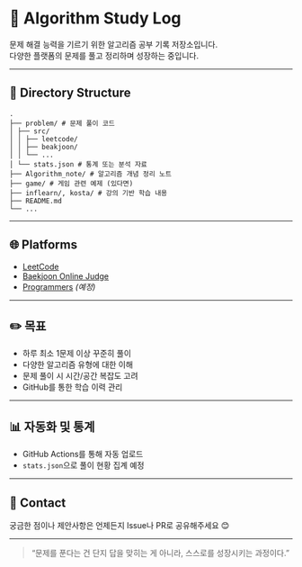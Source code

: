 # 🧠 Algorithm Study Log

문제 해결 능력을 기르기 위한 알고리즘 공부 기록 저장소입니다.  
다양한 플랫폼의 문제를 풀고 정리하며 성장하는 중입니다.

---

## 📁 Directory Structure

```
.
├── problem/ # 문제 풀이 코드
│ ├── src/
│ │ ├── leetcode/
│ │ ├── beakjoon/
│ │ └── ...
│ └── stats.json # 통계 또는 분석 자료
├── Algorithm_note/ # 알고리즘 개념 정리 노트
├── game/ # 게임 관련 예제 (있다면)
├── inflearn/, kosta/ # 강의 기반 학습 내용
├── README.md
└── ...
```


---

## 🌐 Platforms

- [LeetCode](https://leetcode.com/)
- [Baekjoon Online Judge](https://www.acmicpc.net/)
- [Programmers](https://programmers.co.kr/) *(예정)*

---

## ✏️ 목표

- 하루 최소 1문제 이상 꾸준히 풀이
- 다양한 알고리즘 유형에 대한 이해
- 문제 풀이 시 시간/공간 복잡도 고려
- GitHub를 통한 학습 이력 관리

---

## 📊 자동화 및 통계

- GitHub Actions를 통해 자동 업로드
- `stats.json`으로 풀이 현황 집계 예정

---

## 💬 Contact

궁금한 점이나 제안사항은 언제든지 Issue나 PR로 공유해주세요 😊

---

> “문제를 푼다는 건 단지 답을 맞히는 게 아니라, 스스로를 성장시키는 과정이다.”
